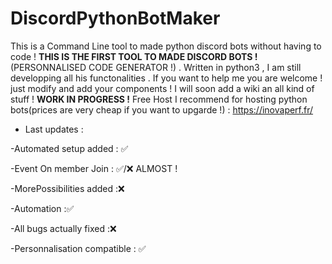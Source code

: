 # DiscordPythonBotMaker
This is a Command Line tool to made python discord bots without having to code ! **THIS IS THE FIRST TOOL TO MADE DISCORD BOTS !**(PERSONNALISED CODE GENERATOR !) . Written in python3 , I am still developping all his functonalities .
If you want to help me you are welcome ! just modify and add your components !
I will soon add a wiki an all kind of stuff !
**WORK IN PROGRESS !**
Free Host I recommend for hosting python bots(prices are very cheap if you want to upgarde !) : https://inovaperf.fr/
* Last updates :

-Automated setup added : ✅

-Event On member Join : ✅/❌ ALMOST !

-MorePossibilities added :❌

-Automation :✅

-All bugs actually fixed :❌

-Personnalisation compatible : ✅

